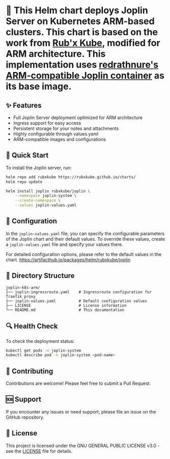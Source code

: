# 💾 This Helm chart deploys Joplin Server on Kubernetes ARM-based clusters. This chart is based on the work from [Rub'x Kube](https://github.com/rubxkube/helm-charts/tree/main/charts/joplin), modified for ARM architecture. This implementation uses [redrathnure's ARM-compatible Joplin container](https://hub.docker.com/r/redrathnure/joplin) as its base image.

## ✨ Features

- Full Joplin Server deployment optimized for ARM architecture
- Ingress support for easy access
- Persistent storage for your notes and attachments
- Highly configurable through values.yaml
- ARM-compatible images and configurations

## 🚀 Quick Start

To install the Joplin server, run:

```bash
helm repo add rubxkube https://rubxkube.github.io/charts/
helm repo update

helm install joplin rubxkube/joplin \
    --namespace joplin-system \
    --create-namespace \
    --values joplin-values.yaml
```

## 🔧 Configuration

In the `joplin-values.yaml` file, you can specify the configurable parameters of the Joplin chart and their default values. To override these values, create a `joplin-values.yaml` file and specify your values there.

For detailed configuration options, please refer to the default values in the chart.
https://artifacthub.io/packages/helm/rubxkube/joplin

## 📝 Directory Structure

```
joplin-k8s-arm/
├── joplin-ingressroute.yaml    # Ingressroute configuration for Traefik proxy
├── joplin-values.yaml          # Default configuration values
├── LICENSE                     # License information
└── README.md                   # This documentation
```

## 🔍 Health Check

To check the deployment status:

```bash
kubectl get pods -n joplin-system
kubectl describe pod -n joplin-system <pod-name>
```

## 🤝 Contributing

Contributions are welcome! Please feel free to submit a Pull Request.

## 🆘 Support

If you encounter any issues or need support, please file an issue on the GitHub repository.

## 📄 License

This project is licensed under the GNU GENERAL PUBLIC LICENSE v3.0 - see the [LICENSE](LICENSE) file for details.
